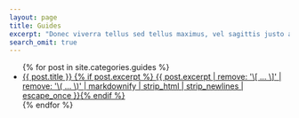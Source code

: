 ```yaml
---
layout: page
title: Guides
excerpt: "Donec viverra tellus sed tellus maximus, vel sagittis justo accumsan. Nullam blandit iaculis laoreet. Orci varius natoque penatibus et magnis dis parturient montes, nascetur ridiculus mus. Suspendisse tincidunt, massa quis porta egestas, est dolor ullamcorper arcu, non fringilla nisl massa vel arcu. Nullam ut dui non justo congue aliquet."
search_omit: true
---
```


<ul class="post-list">
{% for post in site.categories.guides %}
  <li><article><a href="{{ site.url }}{{ post.url }}">{{ post.title }} {% if post.excerpt %} <span class="excerpt">{{ post.excerpt | remove: '\[ ... \]' | remove: '\( ... \)' | markdownify | strip_html | strip_newlines | escape_once }}</span>{% endif %} </a></article></li>
{% endfor %}
</ul>
